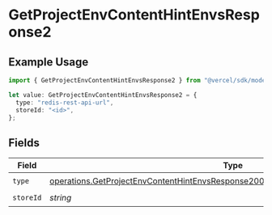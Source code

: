 # GetProjectEnvContentHintEnvsResponse2

## Example Usage

```typescript
import { GetProjectEnvContentHintEnvsResponse2 } from "@vercel/sdk/models/operations/getprojectenv.js";

let value: GetProjectEnvContentHintEnvsResponse2 = {
  type: "redis-rest-api-url",
  storeId: "<id>",
};
```

## Fields

| Field                                                                                                                                                                                      | Type                                                                                                                                                                                       | Required                                                                                                                                                                                   | Description                                                                                                                                                                                |
| ------------------------------------------------------------------------------------------------------------------------------------------------------------------------------------------ | ------------------------------------------------------------------------------------------------------------------------------------------------------------------------------------------ | ------------------------------------------------------------------------------------------------------------------------------------------------------------------------------------------ | ------------------------------------------------------------------------------------------------------------------------------------------------------------------------------------------ |
| `type`                                                                                                                                                                                     | [operations.GetProjectEnvContentHintEnvsResponse200ApplicationJSONResponseBody32Type](../../models/operations/getprojectenvcontenthintenvsresponse200applicationjsonresponsebody32type.md) | :heavy_check_mark:                                                                                                                                                                         | N/A                                                                                                                                                                                        |
| `storeId`                                                                                                                                                                                  | *string*                                                                                                                                                                                   | :heavy_check_mark:                                                                                                                                                                         | N/A                                                                                                                                                                                        |